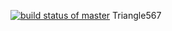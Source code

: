 [![build status of master](https://travis-ci.org/hennessy45/Triangle567.svg?branch=master)](https://travis-ci.org/hennessy45/Triangle567)
Triangle567
